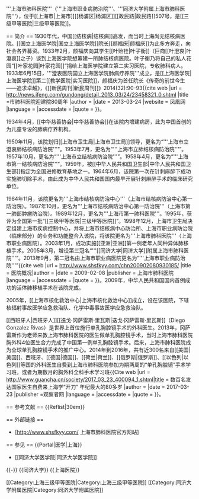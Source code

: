 '''上海市肺科医院'''（'''上海市职业病防治院'''、'''同济大学附属上海市肺科医院'''），位于[[上海市|上海市]][[杨浦区|杨浦区]][[政民路|政民路]]507号，是[[三级甲等医院|三级甲等医院]]。

== 简介 ==
1930年代，中国[[结核病|结核病]]高发，而当时上海尚无结核病医院。[[国立上海医学院|国立上海医学院]]院长[[颜福庆|颜福庆]]为此多方奔走，向社会各界募资。1933年2月，颜福庆向其学生[[叶贻铨|叶子衡]]（巨商[[叶澄衷|叶澄衷]]之子）谈到上海医学院想筹建一所肺结核病医院。叶子衡乃将自己的私人花园“[[叶家花园|叶家花园]]”捐给上海医学院建立第二实习医院，专收肺科病人。1933年6月15日，'''澄衷医院国立上海医学院肺病疗养院'''成立，是[[上海医学院|上海医学院]]第二[[教学医院|实习医院]]，颜福庆为首任院长<ref name=gk/><ref name=chuanqi>《传奇的前世今生——追求卓越》，《[[新民周刊|新民周刊]]》2014(32):90-93</ref><ref>{{cite web |url = http://news.ifeng.com/gundong/detail_2013_03/24/23458321_0.shtml |title =市肺科医院迎建院80周年  |author =  |date = 2013-03-24 |website = 凤凰网 |language =  |accessdate =  |quote =  }}</ref>。

1934年4月，[[中华慈善协会|中华慈善协会]]在该院内增建病房，此为中国首创的为儿童专设的肺病疗养机构<ref name=gk/>。

1950年11月，该院划归[[上海市卫生局|上海市卫生局]]领导，更名为“'''上海市立澄衷肺结核病防治院'''”。1953年7月，更名为“'''上海市立肺结核病防治院'''”。1957年10月，更名为“'''上海市立结核病防治院'''”。1958年4月，更名为“'''上海市第一结核病防治院'''”。1959年，被[[中华人民共和国卫生部|中华人民共和国卫生部]]指定为全国进修教育基地之一。1964年6月，该院第一次在针刺麻醉下成功实施肺切除手术，由此成为中华人民共和国国内最早开展针刺麻醉手术的临床研究单位<ref name=gk/>。

1984年11月，该院更名为'''上海市结核病防治中心'''（上海市结核病防治中心第一防治院）。1987年10月，更名为'''上海市结核病防治中心第一防治院'''（上海市第一肺部肿瘤防治院）。1989年12月，更名为'''上海市第一肺科医院'''。1995年，获评为全国第一批“[[三级甲等医院|三级甲等医院]]”。1998年12月，上海市卫生局决定组建上海市疾病控制中心，并将上海市结核病中心防治所、上海市职业病防治院（临床部分）的业务和功能整合入该院，将该院更名为'''上海市肺科医院'''（上海市职业病医院）。2003年1月，成功实施[[亚洲|亚洲]]第一例老年人同种异体肺移植手术。2005年3月，增设第三冠名“'''[[同济大学|同济大学]]附属上海市肺科医院'''”。2013年9月，第二冠名由上海市职业病医院更名为“'''上海市职业病防治院'''”<ref name=gk>{{cite web |url = http://www.shsfkyy.com/chn200902080930185/  |title =  医院概况|author =  |date = 2009-02-08  |publisher = 上海市肺科医院 |language =  |accessdate =  |quote =  }}</ref><ref name=chuanqi/>。2009年，中华人民共和国国内首例成功的活体肺移植手术在该院完成<ref name=chuanqi/>。

2005年，[[上海市核化救治中心|上海市核化救治中心]]成立，设在该医院，下辖核辐射事故医学应急救治队、化学中毒事故医学应急救治队<ref name=chuanqi/>。

[[西班牙人|西班牙人]][[迭戈·冈萨雷斯·里瓦斯|迭戈·冈萨雷斯·里瓦斯]]（Diego Gonzalez Rivas）是世界上首位施行单孔胸腔镜手术的外科医生。2013年，冈萨雷斯作为老师来教上海市肺科医院的医生做单孔胸腔镜手术，当时上海市肺科医院胸外科4位医生合力完成了中国第一例单孔胸腔镜手术。后来，上海市肺科医院成为全球单孔胸腔镜手术的推广中心。2014年到2016年，共有近300名来自[[美国|美国]]、西班牙、[[德国|德国]]、[[荷兰|荷兰]]、[[俄罗斯|俄罗斯]]、[[以色列|以色列]]等国的外科医生自费到上海市肺科医院参加为期两周的“单孔胸腔镜”手术学习班，或者为期数月的胸外科全科手术学习班<ref>{{Cite web |url =  http://www.guancha.cn/society/2017_03_23_400094_1.shtml|title = 数百名发达国家医生自费来上海学“开刀” 年纪最大的80多岁 |author =  |date = 2017-03-23 |publisher =观察者网  |language =  |accessdate =  |quote =  }}</ref>。

== 参考文献 ==
{{Reflist|30em}}

== 外部链接 ==
* [http://www.shsfkyy.com/ 上海市肺科医院官方网站]

== 参见 ==
{{Portal|医学|上海}}
* [[同济大学医学院|同济大学医学院]]

{{-}}
{{同济大学}}
{{上海医院}}

[[Category:上海三级甲等医院|Category:上海三级甲等医院]]
[[Category:同济大学附属医院|Category:同济大学附属医院]]